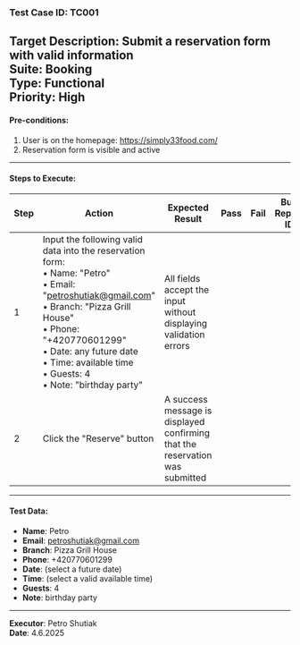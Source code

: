 ### Test Case ID: TC001  
**Target Description**: Submit a reservation form with valid information  
**Suite**: Booking  
**Type**: Functional  
**Priority**: High  
---

#### Pre-conditions:
1. User is on the homepage: https://simply33food.com/  
2. Reservation form is visible and active  

---

#### Steps to Execute:

| Step | Action | Expected Result | Pass | Fail | Bug Report ID |
|------|--------|------------------|------|------|----------------|
| 1 | Input the following valid data into the reservation form:<br>• Name: "Petro"<br>• Email: "petroshutiak@gmail.com"<br>• Branch: "Pizza Grill House"<br>• Phone: "+420770601299"<br>• Date: any future date<br>• Time: available time<br>• Guests: 4<br>• Note: "birthday party" | All fields accept the input without displaying validation errors | | | |
| 2 | Click the "Reserve" button | A success message is displayed confirming that the reservation was submitted | | | |

---

#### Test Data:

- **Name**: Petro  
- **Email**: petroshutiak@gmail.com  
- **Branch**: Pizza Grill House  
- **Phone**: +420770601299  
- **Date**: (select a future date)  
- **Time**: (select a valid available time)  
- **Guests**: 4  
- **Note**: birthday party  

---

**Executor**: Petro Shutiak  
**Date**: 4.6.2025  
